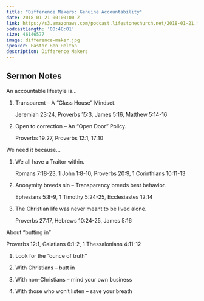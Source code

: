 ```yaml
---
title: "Difference Makers: Genuine Accountability"
date: 2018-01-21 00:00:00 Z
link: https://s3.amazonaws.com/podcast.lifestonechurch.net/2018-01-21.mp3
podcastLength: '00:48:01'
size: 46146577
image: difference-maker.jpg
speaker: Pastor Ben Helton
description: Difference Makers
---
```


## Sermon Notes

An accountable lifestyle is...

1. Transparent – A “Glass House” Mindset.

    Jeremiah 23:24, Proverbs 15:3, James 5:16, Matthew 5:14-16

2. Open to correction – An “Open Door” Policy.

    Proverbs 19:27, Proverbs 12:1, 17:10

We need it because...

1. We all have a Traitor within.

    Romans 7:18-23, 1 John 1:8-10, Proverbs 20:9, 1 Corinthians 10:11-13

2. Anonymity breeds sin – Transparency breeds best behavior.

    Ephesians 5:8-9, 1 Timothy 5:24-25, Ecclesiastes 12:14

3. The Christian life was never meant to be lived alone.

    Proverbs 27:17, Hebrews 10:24-25, James 5:16

About “butting in”

Proverbs 12:1, Galatians 6:1-2, 1 Thessalonians 4:11-12

1. Look for the “ounce of truth”

2. With Christians – butt in

3. With non-Christians – mind your own business

4. With those who won’t listen – save your breath
